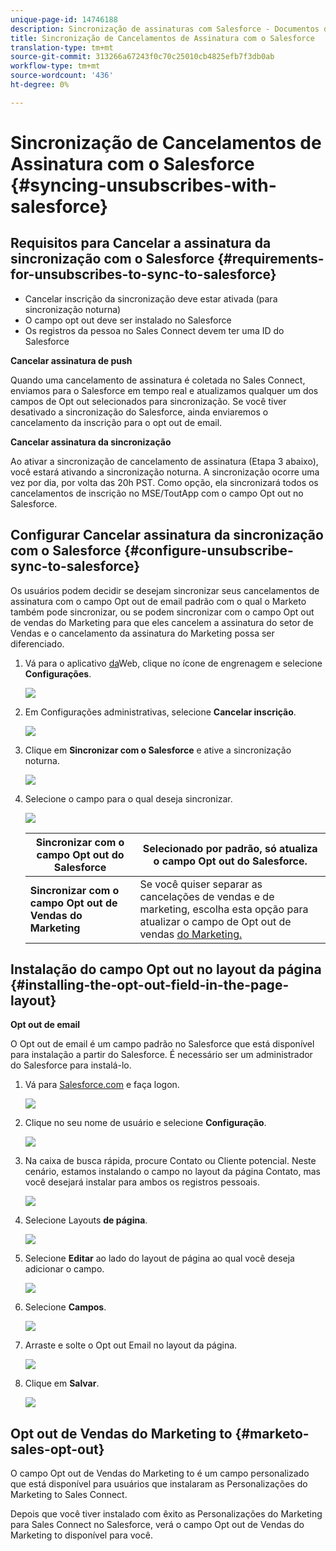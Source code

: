 ```yaml
---
unique-page-id: 14746188
description: Sincronização de assinaturas com Salesforce - Documentos do Marketing - Documentação do produto
title: Sincronização de Cancelamentos de Assinatura com o Salesforce
translation-type: tm+mt
source-git-commit: 313266a67243f0c70c25010cb4825efb7f3db0ab
workflow-type: tm+mt
source-wordcount: '436'
ht-degree: 0%

---
```



# Sincronização de Cancelamentos de Assinatura com o Salesforce {#syncing-unsubscribes-with-salesforce}

## Requisitos para Cancelar a assinatura da sincronização com o Salesforce {#requirements-for-unsubscribes-to-sync-to-salesforce}

* Cancelar inscrição da sincronização deve estar ativada (para sincronização noturna)
* O campo opt out deve ser instalado no Salesforce
* Os registros da pessoa no Sales Connect devem ter uma ID do Salesforce

**Cancelar assinatura de push**

Quando uma cancelamento de assinatura é coletada no Sales Connect, enviamos para o Salesforce em tempo real e atualizamos qualquer um dos campos de Opt out selecionados para sincronização. Se você tiver desativado a sincronização do Salesforce, ainda enviaremos o cancelamento da inscrição para o opt out de email.

**Cancelar assinatura da sincronização**

Ao ativar a sincronização de cancelamento de assinatura (Etapa 3 abaixo), você estará ativando a sincronização noturna. A sincronização ocorre uma vez por dia, por volta das 20h PST. Como opção, ela sincronizará todos os cancelamentos de inscrição no MSE/ToutApp com o campo Opt out no Salesforce.

## Configurar Cancelar assinatura da sincronização com o Salesforce {#configure-unsubscribe-sync-to-salesforce}

Os usuários podem decidir se desejam sincronizar seus cancelamentos de assinatura com o campo Opt out de email padrão com o qual o Marketo também pode sincronizar, ou se podem sincronizar com o campo Opt out de vendas do Marketing para que eles cancelem a assinatura do setor de Vendas e o cancelamento da assinatura do Marketing possa ser diferenciado.

1. Vá para o aplicativo [da](http://toutapp.com/login)Web, clique no ícone de engrenagem e selecione **Configurações**.

   ![](assets/one-1.png)

1. Em Configurações administrativas, selecione **Cancelar inscrição**.

   ![](assets/two-2.png)

1. Clique em **Sincronizar com o Salesforce** e ative a sincronização noturna.

   ![](assets/three-2.png)

1. Selecione o campo para o qual deseja sincronizar.

   ![](assets/4.png)

   | **Sincronizar com o campo Opt out do Salesforce** | Selecionado por padrão, só atualiza o campo Opt out do Salesforce. |
   |---|---|
   | **Sincronizar com o campo Opt out de Vendas do Marketing** | Se você quiser separar as cancelações de vendas e de marketing, escolha esta opção para atualizar o campo de Opt out de vendas [do Marketing.](#msoo) |

## Instalação do campo Opt out no layout da página {#installing-the-opt-out-field-in-the-page-layout}

**Opt out de email**

O Opt out de email é um campo padrão no Salesforce que está disponível para instalação a partir do Salesforce. É necessário ser um administrador do Salesforce para instalá-lo.

1. Vá para [Salesforce.com](http://Salesforce.com) e faça logon.

   ![](assets/five-1.png)

1. Clique no seu nome de usuário e selecione **Configuração**.

   ![](assets/six-1.png)

1. Na caixa de busca rápida, procure Contato ou Cliente potencial. Neste cenário, estamos instalando o campo no layout da página Contato, mas você desejará instalar para ambos os registros pessoais.

   ![](assets/seven-1.png)

1. Selecione Layouts **de página**.

   ![](assets/eight-1.png)

1. Selecione **Editar** ao lado do layout de página ao qual você deseja adicionar o campo.

   ![](assets/nine.png)

1. Selecione **Campos**.

   ![](assets/ten.png)

1. Arraste e solte o Opt out Email no layout da página.

   ![](assets/11.png)

1. Clique em **Salvar**.

   ![](assets/twelve.png)

## Opt out de Vendas do Marketing to {#marketo-sales-opt-out}

O campo Opt out de Vendas do Marketing to é um campo personalizado que está disponível para usuários que instalaram as Personalizações do Marketing to Sales Connect.

Depois que você tiver instalado com êxito as Personalizações do Marketing para Sales Connect no Salesforce, verá o campo Opt out de Vendas do Marketing to disponível para você.
